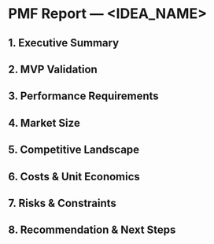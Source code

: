# PMF Report — <IDEA_NAME>

## 1. Executive Summary

## 2. MVP Validation

## 3. Performance Requirements

## 4. Market Size

## 5. Competitive Landscape

## 6. Costs & Unit Economics

## 7. Risks & Constraints

## 8. Recommendation & Next Steps
